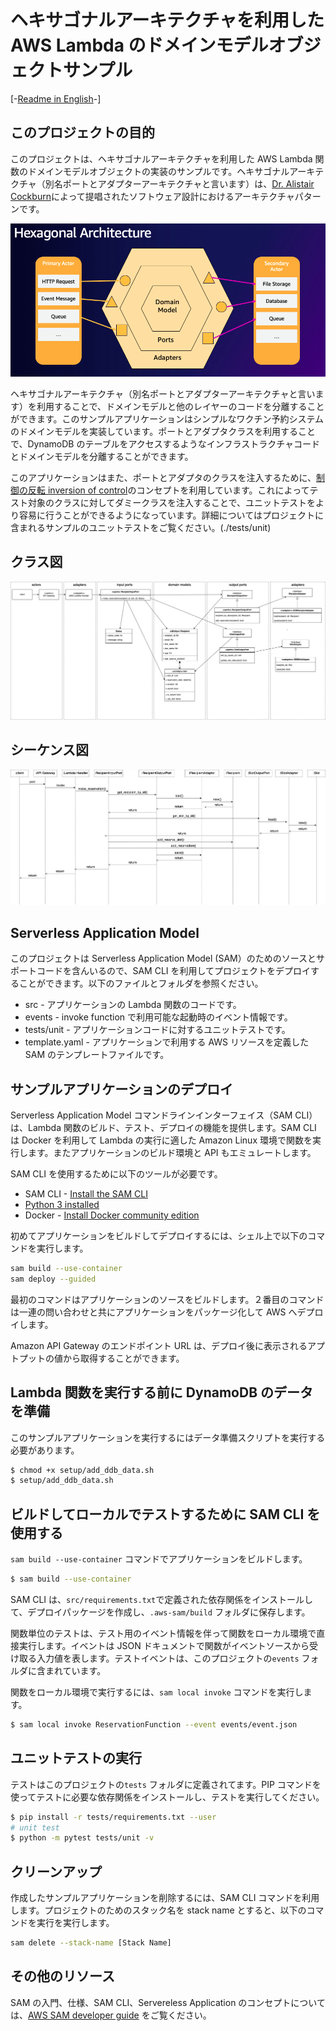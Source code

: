 # ヘキサゴナルアーキテクチャを利用した AWS Lambda のドメインモデルオブジェクトサンプル

[-[Readme in English](README.md)-]

## このプロジェクトの目的

このプロジェクトは、ヘキサゴナルアーキテクチャを利用した AWS Lambda 関数のドメインモデルオブジェクトの実装のサンプルです。ヘキサゴナルアーキテクチャ（別名ポートとアダプターアーキテクチャと言います）は、[Dr. Alistair Cockburn](https://en.wikipedia.org/wiki/Alistair_Cockburn)によって提唱されたソフトウェア設計におけるアーキテクチャパターンです。

![Hexaglnal Architecture](hexagonal_architecture.png)

ヘキサゴナルアーキテクチャ（別名ポートとアダプターアーキテクチャと言います）を利用することで、ドメインモデルと他のレイヤーのコードを分離することができます。このサンプルアプリケーションはシンプルなワクチン予約システムのドメインモデルを実装しています。ポートとアダプタクラスを利用することで、DynamoDB のテーブルをアクセスするようなインフラストラクチャコードとドメインモデルを分離することができます。

このアプリケーションはまた、ポートとアダプタのクラスを注入するために、[制御の反転 inversion of control](https://en.wikipedia.org/wiki/Inversion_of_control)のコンセプトを利用しています。これによってテスト対象のクラスに対してダミークラスを注入することで、ユニットテストをより容易に行うことができるようになっています。詳細についてはプロジェクトに含まれるサンプルのユニットテストをご覧ください。(./tests/unit)

## クラス図

![Domain Models](ReservationReporter-Page-1.drawio.png)

## シーケンス図

![Sequence diagram](ReservationReporter-Page-2.drawio.png)

## Serverless Application Model

このプロジェクトは Serverless Application Model (SAM）のためのソースとサポートコードを含んいるので、SAM CLI を利用してプロジェクトをデプロイすることができます。以下のファイルとフォルダを参照ください。

- src - アプリケーションの Lambda 関数のコードです。
- events - invoke function で利用可能な起動時のイベント情報です。
- tests/unit - アプリケーションコードに対するユニットテストです。
- template.yaml - アプリケーションで利用する AWS リソースを定義した SAM のテンプレートファイルです。

## サンプルアプリケーションのデプロイ

Serverless Application Model コマンドラインインターフェイス（SAM CLI）は、Lambda 関数のビルド、テスト、デプロイの機能を提供します。SAM CLI は Docker を利用して Lambda の実行に適した Amazon Linux 環境で関数を実行します。またアプリケーションのビルド環境と API もエミュレートします。

SAM CLI を使用するために以下のツールが必要です。

- SAM CLI - [Install the SAM CLI](https://docs.aws.amazon.com/serverless-application-model/latest/developerguide/serverless-sam-cli-install.html)
- [Python 3 installed](https://www.python.org/downloads/)
- Docker - [Install Docker community edition](https://hub.docker.com/search/?type=edition&offering=community)

初めてアプリケーションをビルドしてデプロイするには、シェル上で以下のコマンドを実行します。

```bash
sam build --use-container
sam deploy --guided
```

最初のコマンドはアプリケーションのソースをビルドします。２番目のコマンドは一連の問い合わせと共にアプリケーションをパッケージ化して AWS へデプロイします。

Amazon API Gateway のエンドポイント URL は、デプロイ後に表示されるアプトプットの値から取得することができます。

## Lambda 関数を実行する前に DynamoDB のデータを準備

このサンプルアプリケーションを実行するにはデータ準備スクリプトを実行する必要があります。

```bash
$ chmod +x setup/add_ddb_data.sh
$ setup/add_ddb_data.sh

```

## ビルドしてローカルでテストするために SAM CLI を使用する

`sam build --use-container` コマンドでアプリケーションをビルドします。

```bash
$ sam build --use-container
```

SAM CLI は、`src/requirements.txt`で定義された依存関係をインストールして、デプロイパッケージを作成し、`.aws-sam/build` フォルダに保存します。

関数単位のテストは、テスト用のイベント情報を伴って関数をローカル環境で直接実行します。イベントは JSON ドキュメントで関数がイベントソースから受け取る入力値を表します。テストイベントは、このプロジェクトの`events` フォルダに含まれています。

関数をローカル環境で実行するには、`sam local invoke` コマンドを実行します。

```bash
$ sam local invoke ReservationFunction --event events/event.json
```

## ユニットテストの実行

テストはこのプロジェクトの`tests` フォルダに定義されてます。PIP コマンドを使ってテストに必要な依存関係をインストールし、テストを実行してください。

```bash
$ pip install -r tests/requirements.txt --user
# unit test
$ python -m pytest tests/unit -v
```

## クリーンアップ

作成したサンプルアプリケーションを削除するには、SAM CLI コマンドを利用します。プロジェクトのためのスタック名を stack name とすると、以下のコマンドを実行を実行します。

```bash
sam delete --stack-name [Stack Name]
```

## その他のリソース

SAM の入門、仕様、SAM CLI、Servereless Application のコンセプトについては、[AWS SAM developer guide](https://docs.aws.amazon.com/serverless-application-model/latest/developerguide/what-is-sam.html) をご覧ください。
